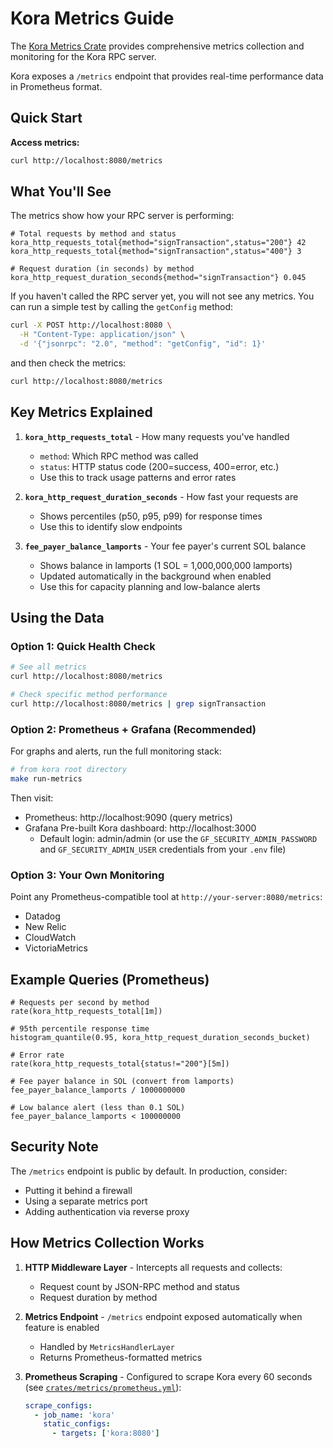 # Kora Metrics Guide

The [Kora Metrics Crate](../../crates/metrics) provides comprehensive metrics collection and monitoring for the Kora RPC server.

Kora exposes a `/metrics` endpoint that provides real-time performance data in Prometheus format.

## Quick Start

**Access metrics:**
```bash
curl http://localhost:8080/metrics
```

## What You'll See

The metrics show how your RPC server is performing:

```
# Total requests by method and status
kora_http_requests_total{method="signTransaction",status="200"} 42
kora_http_requests_total{method="signTransaction",status="400"} 3

# Request duration (in seconds) by method  
kora_http_request_duration_seconds{method="signTransaction"} 0.045
```

If you haven't called the RPC server yet, you will not see any metrics. You can run a simple test by calling the `getConfig` method:

```bash
curl -X POST http://localhost:8080 \
  -H "Content-Type: application/json" \
  -d '{"jsonrpc": "2.0", "method": "getConfig", "id": 1}'
```

and then check the metrics:

```bash
curl http://localhost:8080/metrics
```

## Key Metrics Explained

1. **`kora_http_requests_total`** - How many requests you've handled
   - `method`: Which RPC method was called
   - `status`: HTTP status code (200=success, 400=error, etc.)
   - Use this to track usage patterns and error rates

2. **`kora_http_request_duration_seconds`** - How fast your requests are
   - Shows percentiles (p50, p95, p99) for response times
   - Use this to identify slow endpoints

3. **`fee_payer_balance_lamports`** - Your fee payer's current SOL balance
   - Shows balance in lamports (1 SOL = 1,000,000,000 lamports)
   - Updated automatically in the background when enabled
   - Use this for capacity planning and low-balance alerts

## Using the Data

### Option 1: Quick Health Check
```bash
# See all metrics
curl http://localhost:8080/metrics

# Check specific method performance
curl http://localhost:8080/metrics | grep signTransaction
```

### Option 2: Prometheus + Grafana (Recommended)
For graphs and alerts, run the full monitoring stack:

```bash
# from kora root directory
make run-metrics
```

Then visit:
- Prometheus: http://localhost:9090 (query metrics)
- Grafana Pre-built Kora dashboard: http://localhost:3000
  - Default login: admin/admin (or use the `GF_SECURITY_ADMIN_PASSWORD` and `GF_SECURITY_ADMIN_USER` credentials from your `.env` file)

### Option 3: Your Own Monitoring
Point any Prometheus-compatible tool at `http://your-server:8080/metrics`:
- Datadog
- New Relic  
- CloudWatch
- VictoriaMetrics

## Example Queries (Prometheus)

```promql
# Requests per second by method
rate(kora_http_requests_total[1m])

# 95th percentile response time
histogram_quantile(0.95, kora_http_request_duration_seconds_bucket)

# Error rate
rate(kora_http_requests_total{status!="200"}[5m])

# Fee payer balance in SOL (convert from lamports)
fee_payer_balance_lamports / 1000000000

# Low balance alert (less than 0.1 SOL)
fee_payer_balance_lamports < 100000000
```

## Security Note

The `/metrics` endpoint is public by default. In production, consider:
- Putting it behind a firewall
- Using a separate metrics port
- Adding authentication via reverse proxy

## How Metrics Collection Works

1. **HTTP Middleware Layer** - Intercepts all requests and collects:
   - Request count by JSON-RPC method and status
   - Request duration by method

2. **Metrics Endpoint** - `/metrics` endpoint exposed automatically when feature is enabled
   - Handled by `MetricsHandlerLayer` 
   - Returns Prometheus-formatted metrics

3. **Prometheus Scraping** - Configured to scrape Kora every 60 seconds (see [`crates/metrics/prometheus.yml`](../../crates/metrics/prometheus.yml)):
   ```yaml
   scrape_configs:
     - job_name: 'kora'
       static_configs:
         - targets: ['kora:8080']
   ```